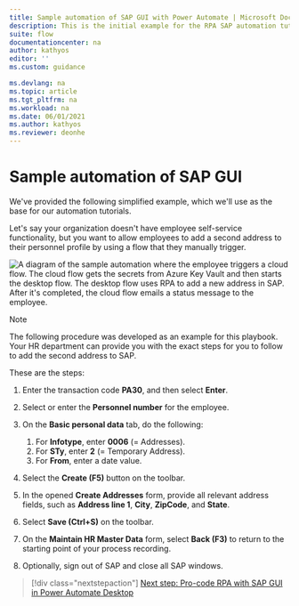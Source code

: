 ```yaml
---
title: Sample automation of SAP GUI with Power Automate | Microsoft Docs
description: This is the initial example for the RPA SAP automation tutorials.
suite: flow
documentationcenter: na
author: kathyos
editor: ''
ms.custom: guidance

ms.devlang: na
ms.topic: article
ms.tgt_pltfrm: na
ms.workload: na
ms.date: 06/01/2021
ms.author: kathyos
ms.reviewer: deonhe
---
```


# Sample automation of SAP GUI

We've provided the following simplified example, which we'll use as the base for our automation tutorials.

Let's say your organization doesn't have employee self-service functionality, but you want to allow employees to add a second address to their personnel profile by using a flow that they manually trigger.

![A diagram of the sample automation where the employee triggers a cloud flow. The cloud flow gets the secrets from Azure Key Vault and then starts the desktop flow. The desktop flow uses RPA to add a new address in SAP. After it's completed, the cloud flow emails a status message to the employee.](media/diagram-example-automation.png)

>[!NOTE]
>The following procedure was developed as an example for this playbook. Your HR department can provide you with the exact steps for you to follow to add the second address to SAP.

These are the steps:

1.  Enter the transaction code **PA30**, and then select **Enter**.

1.  Select or enter the **Personnel number** for the employee.

1.  On the **Basic personal data** tab, do the following:

    1. For **Infotype**, enter **0006** (= Addresses).
    1. For **STy**, enter **2** (= Temporary Address).
    1. For **From**, enter a date value.

1.  Select the **Create (F5)** button on the toolbar.

1.  In the opened **Create Addresses** form, provide all relevant address fields, such as **Address line 1**, **City**, **ZipCode**, and **State**.

1.  Select **Save (Ctrl+S)** on the toolbar.

1.  On the **Maintain HR Master Data** form, select **Back (F3)** to return to the starting point of your process recording.

1.  Optionally, sign out of SAP and close all SAP windows.

> [!div class="nextstepaction"]
> [Next step: Pro-code RPA with SAP GUI in Power Automate Desktop](vbscript-based-sap-gui-automation-overview.md)
